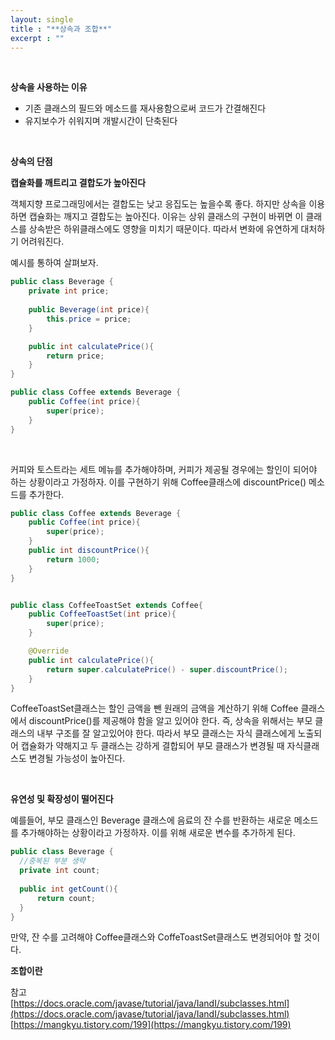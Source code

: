 ```yaml
---
layout: single
title : "**상속과 조합**"
excerpt : ""
---
```


<br>

**상속을 사용하는 이유**

- 기존 클래스의 필드와 메소드를 재사용함으로써 코드가 간결해진다
- 유지보수가 쉬워지며 개발시간이 단축된다

<br>

**상속의 단점**

**캡슐화를 깨트리고 결합도가 높아진다**

객체지향 프로그래밍에서는 결합도는 낮고 응집도는 높을수록 좋다. 하지만 상속을 이용하면 캡슐화는 깨지고 결합도는 높아진다. 이유는  상위 클래스의 구현이 바뀌면 이 클래스를 상속받은 하위클래스에도 영향을 미치기 때문이다.
따라서 변화에 유연하게 대처하기 어려워진다.

예시를 통하여 살펴보자.

```java
public class Beverage {
    private int price;   
    
    public Beverage(int price){ 
        this.price = price;
    }

    public int calculatePrice(){
        return price;
    }
}

public class Coffee extends Beverage {
    public Coffee(int price){
        super(price);
    }
}
```
<br>

커피와 토스트라는 세트 메뉴를 추가해야하며, 커피가 제공될 경우에는 할인이 되어야 하는 상황이라고 가정하자. 
이를 구현하기 위해 Coffee클래스에 discountPrice() 메소드를 추가한다.

```java
public class Coffee extends Beverage {
    public Coffee(int price){
        super(price);
    }
    public int discountPrice(){
        return 1000;
    }
}


public class CoffeeToastSet extends Coffee{
    public CoffeeToastSet(int price){
        super(price);
    }

    @Override
    public int calculatePrice(){
        return super.calculatePrice() - super.discountPrice();
    }
}

```
CoffeeToastSet클래스는 할인 금액을 뺀 원래의 금액을 계산하기 위해 Coffee 클래스에서 discountPrice()를 제공해야 함을 알고 있어야 한다. 즉, 상속을 위해서는 부모 클래스의 내부 구조를 잘 알고있어야 한다. 따라서 부모 클래스는 자식 클래스에게 노출되어 캡슐화가 약해지고 두 클래스는 강하게 결합되어 부모 클래스가 변경될 때 자식클래스도 변경될 가능성이 높아진다.

<br>

**유연성 및 확장성이 떨어진다**

  예를들어, 부모 클래스인 Beverage 클래스에 음료의 잔 수를 반환하는 새로운 메소드를 추가해야하는 상황이라고 가정하자. 이를 위해 새로운 변수를 추가하게 된다.


  ```java
  public class Beverage {
    //중복된 부분 생략
    private int count; 
    
    public int getCount(){
        return count;
    }
}
  ```
만약, 잔 수를 고려해야  Coffee클래스와 CoffeToastSet클래스도 변경되어야 할 것이다. 


**조합이란**





참고 <br>
[https://docs.oracle.com/javase/tutorial/java/IandI/subclasses.html](https://docs.oracle.com/javase/tutorial/java/IandI/subclasses.html)
[https://mangkyu.tistory.com/199](https://mangkyu.tistory.com/199)

